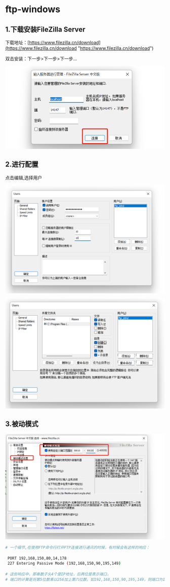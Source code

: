 # ftp-windows

## 1.下载安装FileZilla Server

下载地址：[https://www.filezilla.cn/download](https://www.filezilla.cn/download "https://www.filezilla.cn/download")

双击安装：下一步>下一步>下一步...

![](assets/image-20221127215025754-20230610173810-mchltgb.png)

## 2.进行配置

点击编辑,选择用户

![](assets/image-20221127215030284-20230610173810-t11xzxk.png)

![](assets/image-20221127215034831-20230610173810-bkbrxjg.png)

## 3.被动模式

![](assets/image-20221127215039466-20230610173810-bl0wnqd.png)

```bash
# 一个细节,在使用FTP命令行打开FTP连接进行通讯的时候，有时候会有这样的响应：

 PORT 192,168,150,80,14,178
 227 Entering Passive Mode (192,168,150,90,195,149)

# 这些响应中，那串数子头4个是IP地址，后两位是表示端口，
# 端口的计算是将第5位数乘以256加上第六位数。如192,168,150,90,195,149，则端口为195*256+149=50069。
```
